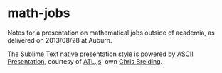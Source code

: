 math-jobs
=========

Notes for a presentation on mathematical jobs outside of academia, as delivered on 2013/08/28 at Auburn.

The Sublime Text native presentation style is powered by [ASCII Presentation](https://github.com/chrisbreiding/ASCIIPresentation), courtesy of [ATL.js](http://www.meetup.com/AtlantaJavaScript/)' own [Chris Breiding](https://github.com/chrisbreiding).
